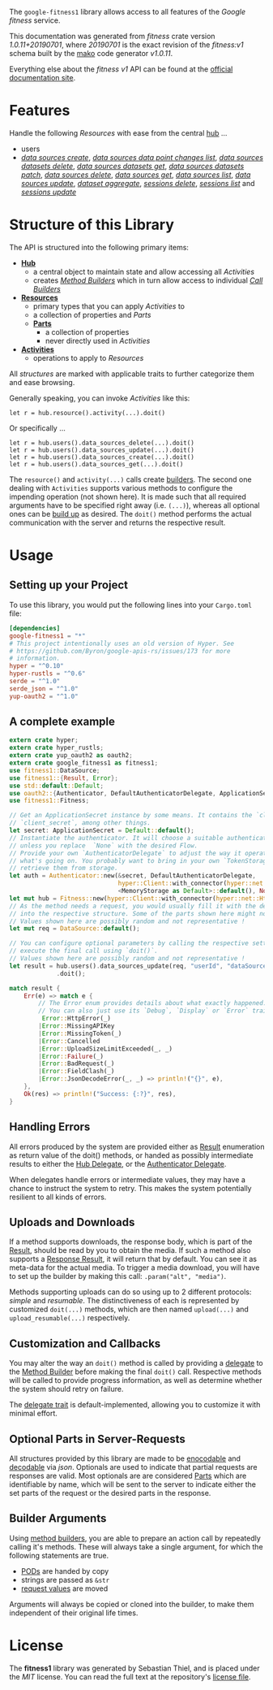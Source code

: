 <!---
DO NOT EDIT !
This file was generated automatically from 'src/mako/api/README.md.mako'
DO NOT EDIT !
-->
The `google-fitness1` library allows access to all features of the *Google fitness* service.

This documentation was generated from *fitness* crate version *1.0.11+20190701*, where *20190701* is the exact revision of the *fitness:v1* schema built by the [mako](http://www.makotemplates.org/) code generator *v1.0.11*.

Everything else about the *fitness* *v1* API can be found at the
[official documentation site](https://developers.google.com/fit/rest/).
# Features

Handle the following *Resources* with ease from the central [hub](https://docs.rs/google-fitness1/1.0.11+20190701/google_fitness1/struct.Fitness.html) ... 

* users
 * [*data sources create*](https://docs.rs/google-fitness1/1.0.11+20190701/google_fitness1/struct.UserDataSourceCreateCall.html), [*data sources data point changes list*](https://docs.rs/google-fitness1/1.0.11+20190701/google_fitness1/struct.UserDataSourceDataPointChangeListCall.html), [*data sources datasets delete*](https://docs.rs/google-fitness1/1.0.11+20190701/google_fitness1/struct.UserDataSourceDatasetDeleteCall.html), [*data sources datasets get*](https://docs.rs/google-fitness1/1.0.11+20190701/google_fitness1/struct.UserDataSourceDatasetGetCall.html), [*data sources datasets patch*](https://docs.rs/google-fitness1/1.0.11+20190701/google_fitness1/struct.UserDataSourceDatasetPatchCall.html), [*data sources delete*](https://docs.rs/google-fitness1/1.0.11+20190701/google_fitness1/struct.UserDataSourceDeleteCall.html), [*data sources get*](https://docs.rs/google-fitness1/1.0.11+20190701/google_fitness1/struct.UserDataSourceGetCall.html), [*data sources list*](https://docs.rs/google-fitness1/1.0.11+20190701/google_fitness1/struct.UserDataSourceListCall.html), [*data sources update*](https://docs.rs/google-fitness1/1.0.11+20190701/google_fitness1/struct.UserDataSourceUpdateCall.html), [*dataset aggregate*](https://docs.rs/google-fitness1/1.0.11+20190701/google_fitness1/struct.UserDatasetAggregateCall.html), [*sessions delete*](https://docs.rs/google-fitness1/1.0.11+20190701/google_fitness1/struct.UserSessionDeleteCall.html), [*sessions list*](https://docs.rs/google-fitness1/1.0.11+20190701/google_fitness1/struct.UserSessionListCall.html) and [*sessions update*](https://docs.rs/google-fitness1/1.0.11+20190701/google_fitness1/struct.UserSessionUpdateCall.html)




# Structure of this Library

The API is structured into the following primary items:

* **[Hub](https://docs.rs/google-fitness1/1.0.11+20190701/google_fitness1/struct.Fitness.html)**
    * a central object to maintain state and allow accessing all *Activities*
    * creates [*Method Builders*](https://docs.rs/google-fitness1/1.0.11+20190701/google_fitness1/trait.MethodsBuilder.html) which in turn
      allow access to individual [*Call Builders*](https://docs.rs/google-fitness1/1.0.11+20190701/google_fitness1/trait.CallBuilder.html)
* **[Resources](https://docs.rs/google-fitness1/1.0.11+20190701/google_fitness1/trait.Resource.html)**
    * primary types that you can apply *Activities* to
    * a collection of properties and *Parts*
    * **[Parts](https://docs.rs/google-fitness1/1.0.11+20190701/google_fitness1/trait.Part.html)**
        * a collection of properties
        * never directly used in *Activities*
* **[Activities](https://docs.rs/google-fitness1/1.0.11+20190701/google_fitness1/trait.CallBuilder.html)**
    * operations to apply to *Resources*

All *structures* are marked with applicable traits to further categorize them and ease browsing.

Generally speaking, you can invoke *Activities* like this:

```Rust,ignore
let r = hub.resource().activity(...).doit()
```

Or specifically ...

```ignore
let r = hub.users().data_sources_delete(...).doit()
let r = hub.users().data_sources_update(...).doit()
let r = hub.users().data_sources_create(...).doit()
let r = hub.users().data_sources_get(...).doit()
```

The `resource()` and `activity(...)` calls create [builders][builder-pattern]. The second one dealing with `Activities` 
supports various methods to configure the impending operation (not shown here). It is made such that all required arguments have to be 
specified right away (i.e. `(...)`), whereas all optional ones can be [build up][builder-pattern] as desired.
The `doit()` method performs the actual communication with the server and returns the respective result.

# Usage

## Setting up your Project

To use this library, you would put the following lines into your `Cargo.toml` file:

```toml
[dependencies]
google-fitness1 = "*"
# This project intentionally uses an old version of Hyper. See
# https://github.com/Byron/google-apis-rs/issues/173 for more
# information.
hyper = "^0.10"
hyper-rustls = "^0.6"
serde = "^1.0"
serde_json = "^1.0"
yup-oauth2 = "^1.0"
```

## A complete example

```Rust
extern crate hyper;
extern crate hyper_rustls;
extern crate yup_oauth2 as oauth2;
extern crate google_fitness1 as fitness1;
use fitness1::DataSource;
use fitness1::{Result, Error};
use std::default::Default;
use oauth2::{Authenticator, DefaultAuthenticatorDelegate, ApplicationSecret, MemoryStorage};
use fitness1::Fitness;

// Get an ApplicationSecret instance by some means. It contains the `client_id` and 
// `client_secret`, among other things.
let secret: ApplicationSecret = Default::default();
// Instantiate the authenticator. It will choose a suitable authentication flow for you, 
// unless you replace  `None` with the desired Flow.
// Provide your own `AuthenticatorDelegate` to adjust the way it operates and get feedback about 
// what's going on. You probably want to bring in your own `TokenStorage` to persist tokens and
// retrieve them from storage.
let auth = Authenticator::new(&secret, DefaultAuthenticatorDelegate,
                              hyper::Client::with_connector(hyper::net::HttpsConnector::new(hyper_rustls::TlsClient::new())),
                              <MemoryStorage as Default>::default(), None);
let mut hub = Fitness::new(hyper::Client::with_connector(hyper::net::HttpsConnector::new(hyper_rustls::TlsClient::new())), auth);
// As the method needs a request, you would usually fill it with the desired information
// into the respective structure. Some of the parts shown here might not be applicable !
// Values shown here are possibly random and not representative !
let mut req = DataSource::default();

// You can configure optional parameters by calling the respective setters at will, and
// execute the final call using `doit()`.
// Values shown here are possibly random and not representative !
let result = hub.users().data_sources_update(req, "userId", "dataSourceId")
             .doit();

match result {
    Err(e) => match e {
        // The Error enum provides details about what exactly happened.
        // You can also just use its `Debug`, `Display` or `Error` traits
         Error::HttpError(_)
        |Error::MissingAPIKey
        |Error::MissingToken(_)
        |Error::Cancelled
        |Error::UploadSizeLimitExceeded(_, _)
        |Error::Failure(_)
        |Error::BadRequest(_)
        |Error::FieldClash(_)
        |Error::JsonDecodeError(_, _) => println!("{}", e),
    },
    Ok(res) => println!("Success: {:?}", res),
}

```
## Handling Errors

All errors produced by the system are provided either as [Result](https://docs.rs/google-fitness1/1.0.11+20190701/google_fitness1/enum.Result.html) enumeration as return value of 
the doit() methods, or handed as possibly intermediate results to either the 
[Hub Delegate](https://docs.rs/google-fitness1/1.0.11+20190701/google_fitness1/trait.Delegate.html), or the [Authenticator Delegate](https://docs.rs/yup-oauth2/*/yup_oauth2/trait.AuthenticatorDelegate.html).

When delegates handle errors or intermediate values, they may have a chance to instruct the system to retry. This 
makes the system potentially resilient to all kinds of errors.

## Uploads and Downloads
If a method supports downloads, the response body, which is part of the [Result](https://docs.rs/google-fitness1/1.0.11+20190701/google_fitness1/enum.Result.html), should be
read by you to obtain the media.
If such a method also supports a [Response Result](https://docs.rs/google-fitness1/1.0.11+20190701/google_fitness1/trait.ResponseResult.html), it will return that by default.
You can see it as meta-data for the actual media. To trigger a media download, you will have to set up the builder by making
this call: `.param("alt", "media")`.

Methods supporting uploads can do so using up to 2 different protocols: 
*simple* and *resumable*. The distinctiveness of each is represented by customized 
`doit(...)` methods, which are then named `upload(...)` and `upload_resumable(...)` respectively.

## Customization and Callbacks

You may alter the way an `doit()` method is called by providing a [delegate](https://docs.rs/google-fitness1/1.0.11+20190701/google_fitness1/trait.Delegate.html) to the 
[Method Builder](https://docs.rs/google-fitness1/1.0.11+20190701/google_fitness1/trait.CallBuilder.html) before making the final `doit()` call. 
Respective methods will be called to provide progress information, as well as determine whether the system should 
retry on failure.

The [delegate trait](https://docs.rs/google-fitness1/1.0.11+20190701/google_fitness1/trait.Delegate.html) is default-implemented, allowing you to customize it with minimal effort.

## Optional Parts in Server-Requests

All structures provided by this library are made to be [enocodable](https://docs.rs/google-fitness1/1.0.11+20190701/google_fitness1/trait.RequestValue.html) and 
[decodable](https://docs.rs/google-fitness1/1.0.11+20190701/google_fitness1/trait.ResponseResult.html) via *json*. Optionals are used to indicate that partial requests are responses 
are valid.
Most optionals are are considered [Parts](https://docs.rs/google-fitness1/1.0.11+20190701/google_fitness1/trait.Part.html) which are identifiable by name, which will be sent to 
the server to indicate either the set parts of the request or the desired parts in the response.

## Builder Arguments

Using [method builders](https://docs.rs/google-fitness1/1.0.11+20190701/google_fitness1/trait.CallBuilder.html), you are able to prepare an action call by repeatedly calling it's methods.
These will always take a single argument, for which the following statements are true.

* [PODs][wiki-pod] are handed by copy
* strings are passed as `&str`
* [request values](https://docs.rs/google-fitness1/1.0.11+20190701/google_fitness1/trait.RequestValue.html) are moved

Arguments will always be copied or cloned into the builder, to make them independent of their original life times.

[wiki-pod]: http://en.wikipedia.org/wiki/Plain_old_data_structure
[builder-pattern]: http://en.wikipedia.org/wiki/Builder_pattern
[google-go-api]: https://github.com/google/google-api-go-client

# License
The **fitness1** library was generated by Sebastian Thiel, and is placed 
under the *MIT* license.
You can read the full text at the repository's [license file][repo-license].

[repo-license]: https://github.com/Byron/google-apis-rsblob/master/LICENSE.md
